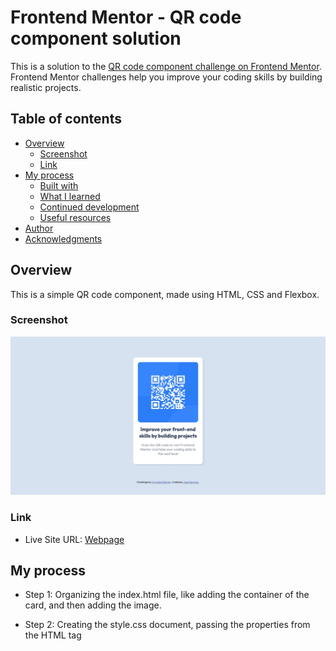 # Frontend Mentor - QR code component solution

This is a solution to the [QR code component challenge on Frontend Mentor](https://www.frontendmentor.io/challenges/qr-code-component-iux_sIO_H). Frontend Mentor challenges help you improve your coding skills by building realistic projects. 

## Table of contents

- [Overview](#overview)
  - [Screenshot](#screenshot)
  - [Link](#link)
- [My process](#my-process)
  - [Built with](#built-with)
  - [What I learned](#what-i-learned)
  - [Continued development](#continued-development)
  - [Useful resources](#useful-resources)
- [Author](#author)
- [Acknowledgments](#acknowledgments)


## Overview

This is a simple QR code component, made using HTML, CSS and Flexbox.

### Screenshot

![screenshot](./design/solution_screenshot.jpeg?raw=true)


### Link

- Live Site URL: [Webpage](https://jhsanchezm.github.io/Frontend-Mentor-Challenge/qr-code-component-main/index.html)

## My process

- Step 1: Organizing the index.html file, like adding the container of the card, and then adding the image.

- Step 2: Creating the style.css document, passing the properties from the HTML tag <style> to our style.css

- Step 3: adding the general things to our style.css, like the typogrphy and the colors to every tag

- Step 4: Then added Flexbox to put out layout in order.

At the moment the hardest part of the process for me is not the coding, but instead working with Github, making the deployment and doing this documentation. I've spent more time with this than coding.



### Built with

- Semantic HTML5 markup
- CSS custom properties
- Flexbox



### What I learned

At the moment I have not many struggles at coding this and I enjoyed. The thing that I liked most were the alternative solutions to the tutorial that I did on my CSS

```css
body {
	heigh: 90vh;
	margin: 20px
}
```


### Continued development

I will put in practice what I've learned in Udemy courses and I see the Challenges in Frontend Mentor are very good way to put in practice and remmember what I've seen before.

And to give myself the good practice of documentate every step in this journey.

### Useful resources

- [tsbsankara - YouTube Channel](https://www.youtube.com/watch?v=JFyMWwOxHYM) - This helpme with the calc(100vh - 1px) but I saw better to put height: 90vh. And helped me with the deployment, but I did it with Github Pages.
- [Mr Coder - YouTube Channel](https://www.youtube.com/watch?v=5BBYPntB-GY&t=548s) - This is another way to do the same challenge.
- [Fazt - YouTube Channel](https://www.youtube.com/watch?v=QaxgF4v4hms) - This helped me how to do the deployment to Github pages [Spanish].
- [mesutcifci - Github](https://github.com/mesutcifci/Frontend-Mentor-Challenges) - This helped me how to make the documentation and orginize the repository.


## Author

- Frontend Mentor - [@jhsanchezm](https://www.frontendmentor.io/profile/jhsanchezm)


## Acknowledgments

I received a lot of help from the content of tsbsankara, Mr Coder, Fazt and mesutcifci.
I read some other blogs to complete the challenge and the documentation that I don't remmember, thanks to all of them too.
